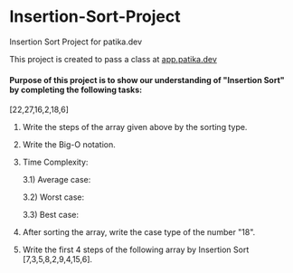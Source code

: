 # Insertion-Sort-Project
Insertion Sort Project for patika.dev

This project is created to pass a class at [app.patika.dev](www.patika.dev)

#### Purpose of this project is to show our understanding of "Insertion Sort" by completing the following tasks:
  
  [22,27,16,2,18,6]
  
  1) Write the steps of the array given above by the sorting type.
  
  2) Write the Big-O notation.
  
  3) Time Complexity: 
    
      3.1) Average case:
      
      3.2) Worst case:
      
      3.3) Best case:
  
  4) After sorting the array, write the case type of the number "18".
  
  5) Write the first 4 steps of the following array by Insertion Sort [7,3,5,8,2,9,4,15,6].
